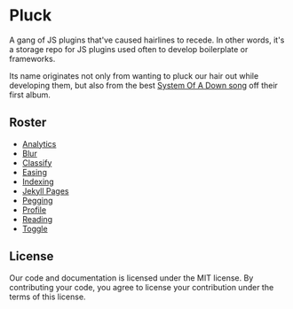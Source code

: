 # Pluck

A gang of JS plugins that've caused hairlines to recede. In other words, it's a storage repo for JS plugins used often to develop boilerplate or frameworks.

Its name originates not only from wanting to pluck our hair out while developing them, but also from the best [System Of A Down song](www.youtube.com/watch?v=mXwLxcSniGw) off their first album.


## Roster

* [Analytics](/analytics.js)
* [Blur](/blur.js)
* [Classify](/classify.js)
* [Easing](/easing.js)
* [Indexing](/indexing.js)
* [Jekyll Pages](/jekyll-pages)
* [Pegging](/pegging.js)
* [Profile](/profile.js)
* [Reading](/reading.js)
* [Toggle](/toggle.js)


## License

Our code and documentation is licensed under the MIT license. By contributing your code, you agree to license your contribution under the terms of this license.
